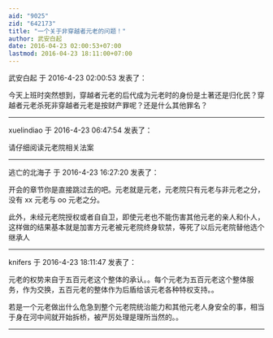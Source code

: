 ```yaml
---
aid: "9025"
zid: "642173"
title: "一个关于非穿越者元老的问题！"
author: 武安白起
date: 2016-04-23 02:00:53+07:00
lastmod: 2016-04-23 18:11:00+07:00
---
```


武安白起 于 2016-4-23 02:00:53 发表了：

今天上班时突然想到，穿越者元老的后代成为元老时的身份是土著还是归化民？穿越者元老杀死非穿越者元老是按财产罪呢？还是什么其他罪名？

---

xuelindiao 于 2016-4-23 06:47:54 发表了：

请仔细阅读元老院相关法案

---

逃亡的北海子 于 2016-4-23 16:27:20 发表了：

开会的章节你是直接跳过去的吧。元老就是元老，元老院只有元老与非元老之分，没有 xx 元老与 oo 元老之分。

此外，未经元老院授权或者自自卫，即使元老也不能伤害其他元老的亲人和仆人，这样做的结果基本就是加害方元老被元老院终身软禁，等死了以后元老院替他选个继承人

---

knifers 于 2016-4-23 18:11:47 发表了：

元老的权势来自于五百元老这个整体的承认。。每个元老为五百元老这个整体服务，作为交换，五百元老的整体作为后盾给该元老各种特权支持。。

若是一个元老做出什么危急到整个元老院统治能力和其他元老人身安全的事，相当于身在河中间就开始拆桥，被严厉处理是理所当然的。。

---
